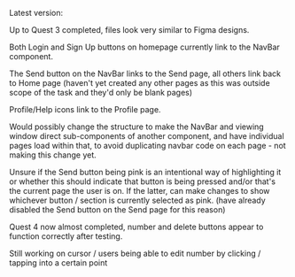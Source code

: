 Latest version:

Up to Quest 3 completed, files look very similar to Figma designs.

Both Login and Sign Up buttons on homepage currently link to the NavBar component. 

The Send button on the NavBar links to the Send page, all others link back to Home page (haven't yet created any other pages as this was outside scope of the task and they'd only be blank pages)

Profile/Help icons link to the Profile page.

Would possibly change the structure to make the NavBar and viewing window direct sub-components of another component, and have individual pages load within that, to avoid duplicating navbar code on each page - not making this change yet.

Unsure if the Send button being pink is an intentional way of highlighting it or whether this should indicate that button is being pressed and/or that's the current page the user is on. If the latter, can make changes to show whichever button / section is currently selected as pink. (have already disabled the Send button on the Send page for this reason)

Quest 4 now almost completed, number and delete buttons appear to function correctly after testing. 

Still working on cursor / users being able to edit number by clicking / tapping into a certain point



